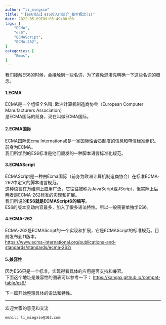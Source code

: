 ```yaml
---
author: "li_mingxie"
title: "【es6笔记】es6的入门简介_基本概念(1)"
date: 2022-05-09T09:05:49+08:00
tags: [
    "ECMA",
    "es6",
    "ECMAScript",
    "ECMA-262",
]
categories: [
    "Emas",
]
---
```


我们接触ES6的时候，会接触到一些名词，为了避免混淆先明确一下这些名词的概念。<!--more-->

#### 1.ECMA

ECMA是一个组织全名叫: 欧洲计算机制造商协会（European Computer Manufacturers Association）  
是ECMA国际的前身，现在叫做ECMA国际。  

#### 2.ECMA国际

ECMA国际(Ecma International)是一家国际性会员制度的信息和电信标准组织。前身为ECMA。  
我们所学到的ES6标准是他们颁发的一种脚本语言标准化规范。  

#### 3.ECMAScript

ECMAScript是一种由Ecma国际（前身为欧洲计算机制造商协会）在标准ECMA-262中定义的脚本语言规范。  
这种语言在万维网上应用广泛，它往往被称为JavaScript或JScript，但实际上后两者是ECMA-262标准的实现和扩展。  
我们所说的**ES6就是ECMAScript6的缩写**。  
ES6的版本变动内容最多，加入了很多语法特性。所以一般需要单独学ES6。  

#### 4.ECMA-262

ECMA-262是ECMAScript的一个实现和扩展，它是ECMAScript的标准规范。目前发布到11版本。  
<https://www.ecma-international.org/publications-and-standards/standards/ecma-262/>  

#### 5.兼容性  

因为ES6只是一个标准，实现得看具体的应用是否支持和兼容。  
下面这个地址是兼容性的图表可以参考一下：
<https://kangax.github.io/compat-table/es6/>  

下一篇开始整理具体的语法和特性。

----------------------------------------------
欢迎大家的意见和交流

`email: li_mingxie@163.com`
